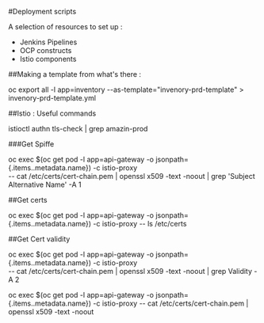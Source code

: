 #Deployment scripts

A selection of resources to set up : 
   * Jenkins Pipelines
   * OCP constructs
   * Istio components
   
##Making a template from what's there :

oc export all -l app=inventory --as-template="invenory-prd-template" > invenory-prd-template.yml  

##Istio : Useful commands

istioctl authn tls-check | grep amazin-prod


###Get Spiffe

oc exec $(oc get pod -l app=api-gateway -o jsonpath={.items..metadata.name}) -c istio-proxy \
    -- cat /etc/certs/cert-chain.pem | openssl x509 -text -noout  | grep 'Subject Alternative Name' -A 1 
    
##Get certs

oc exec $(oc get pod -l app=api-gateway -o jsonpath={.items..metadata.name}) -c istio-proxy -- ls /etc/certs

##Get Cert validity

oc exec $(oc get pod -l app=api-gateway -o jsonpath={.items..metadata.name}) -c istio-proxy \
    -- cat /etc/certs/cert-chain.pem | openssl x509 -text -noout  | grep Validity -A 2
    
    
oc exec $(oc get pod -l app=api-gateway -o jsonpath={.items..metadata.name}) -c istio-proxy -- cat /etc/certs/cert-chain.pem | openssl x509 -text -noout    